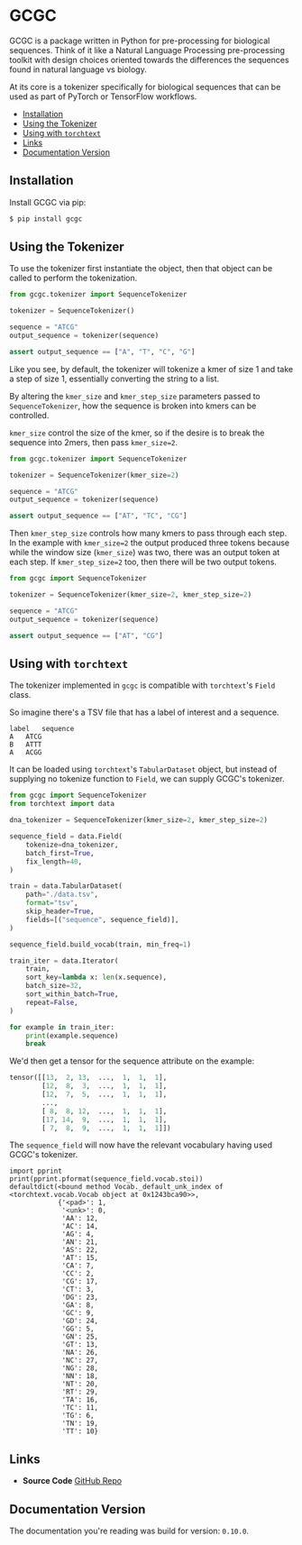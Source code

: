 # GCGC

GCGC is a package written in Python for pre-processing for biological sequences. Think of it like a
Natural Language Processing pre-processing toolkit with design choices oriented towards the
differences the sequences found in natural language vs biology.

At its core is a tokenizer specifically for biological sequences that can be
used as part of PyTorch or TensorFlow workflows.

<!-- vim-markdown-toc GFM -->

* [Installation](#installation)
* [Using the Tokenizer](#using-the-tokenizer)
* [Using with `torchtext`](#using-with-torchtext)
* [Links](#links)
* [Documentation Version](#documentation-version)

<!-- vim-markdown-toc -->

## Installation

Install GCGC via pip:

```bash
$ pip install gcgc
```

## Using the Tokenizer

To use the tokenizer first instantiate the object, then that object can be
called to perform the tokenization.

```python
from gcgc.tokenizer import SequenceTokenizer

tokenizer = SequenceTokenizer()

sequence = "ATCG"
output_sequence = tokenizer(sequence)

assert output_sequence == ["A", "T", "C", "G"]
```

Like you see, by default, the tokenizer will tokenize a kmer of size 1 and take
a step of size 1, essentially converting the string to a list.

By altering the `kmer_size` and `kmer_step_size` parameters passed to
`SequenceTokenizer`, how the sequence is broken into kmers can be controlled.

`kmer_size` control the size of the kmer, so if the desire is to break the
sequence into 2mers, then pass `kmer_size=2`.

```python
from gcgc.tokenizer import SequenceTokenizer

tokenizer = SequenceTokenizer(kmer_size=2)

sequence = "ATCG"
output_sequence = tokenizer(sequence)

assert output_sequence == ["AT", "TC", "CG"]
```

Then `kmer_step_size` controls how many kmers to pass through each step. In the
example with `kmer_size=2` the output produced three tokens because while the
window size (`kmer_size`) was two, there was an output token at each step. If
`kmer_step_size=2` too, then there will be two output tokens.

```python
from gcgc import SequenceTokenizer

tokenizer = SequenceTokenizer(kmer_size=2, kmer_step_size=2)

sequence = "ATCG"
output_sequence = tokenizer(sequence)

assert output_sequence == ["AT", "CG"]
```

## Using with `torchtext`

The tokenizer implemented in `gcgc` is compatible with `torchtext`'s `Field`
class.

So imagine there's a TSV file that has a label of interest and a sequence.

```
label   sequence
A   ATCG
B   ATTT
A   ACGG
```

It can be loaded using `torchtext`'s `TabularDataset` object, but instead of
supplying no tokenize function to `Field`, we can supply GCGC's tokenizer.

```python
from gcgc import SequenceTokenizer
from torchtext import data

dna_tokenizer = SequenceTokenizer(kmer_size=2, kmer_step_size=2)

sequence_field = data.Field(
    tokenize=dna_tokenizer,
    batch_first=True,
    fix_length=40,
)

train = data.TabularDataset(
    path="./data.tsv",
    format="tsv",
    skip_header=True,
    fields=[("sequence", sequence_field)],
)

sequence_field.build_vocab(train, min_freq=1)

train_iter = data.Iterator(
    train,
    sort_key=lambda x: len(x.sequence),
    batch_size=32,
    sort_within_batch=True,
    repeat=False,
)

for example in train_iter:
    print(example.sequence)
    break
```

We'd then get a tensor for the sequence attribute on the example:

```python
tensor([[13,  2, 13,  ...,  1,  1,  1],
        [12,  8,  3,  ...,  1,  1,  1],
        [12,  7,  5,  ...,  1,  1,  1],
        ...,
        [ 8,  8, 12,  ...,  1,  1,  1],
        [17, 14,  9,  ...,  1,  1,  1],
        [ 7,  8,  9,  ...,  1,  1,  1]])
```

The `sequence_field` will now have the relevant vocabulary having used GCGC's
tokenizer.

```
import pprint
print(pprint.pformat(sequence_field.vocab.stoi))
defaultdict(<bound method Vocab._default_unk_index of <torchtext.vocab.Vocab object at 0x1243bca90>>,
            {'<pad>': 1,
             '<unk>': 0,
             'AA': 12,
             'AC': 14,
             'AG': 4,
             'AN': 21,
             'AS': 22,
             'AT': 15,
             'CA': 7,
             'CC': 2,
             'CG': 17,
             'CT': 3,
             'DG': 23,
             'GA': 8,
             'GC': 9,
             'GD': 24,
             'GG': 5,
             'GN': 25,
             'GT': 13,
             'NA': 26,
             'NC': 27,
             'NG': 28,
             'NN': 18,
             'NT': 20,
             'RT': 29,
             'TA': 16,
             'TC': 11,
             'TG': 6,
             'TN': 19,
             'TT': 10}
```

## Links

- **Source Code** [GitHub Repo](https://github.com/tshauck/gcgc)

## Documentation Version

The documentation you're reading was build for version: `0.10.0`.
